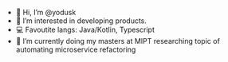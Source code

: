 - 👋 Hi, I’m @yodusk
- 👀 I’m interested in developing products.
- 💻 Favoutite langs: Java/Kotlin, Typescript
- 🌱 I’m currently doing my masters at MIPT researching topic of automating microservice refactoring

<!---
yodusk/yodusk is a ✨ special ✨ repository because its `README.md` (this file) appears on your GitHub profile.
You can click the Preview link to take a look at your changes.
--->
